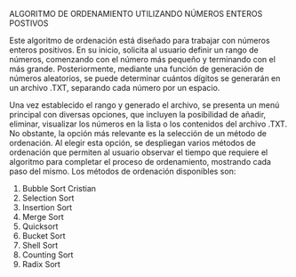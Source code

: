 ALGORITMO DE ORDENAMIENTO UTILIZANDO NÚMEROS ENTEROS POSTIVOS 

Este algoritmo de ordenación está diseñado para trabajar con números enteros positivos. En su inicio, solicita al usuario definir un rango de números, comenzando con el número más pequeño y terminando con el más grande. Posteriormente, mediante una función de generación de números aleatorios, se puede determinar cuántos dígitos se generarán en un archivo .TXT, separando cada número por un espacio.

Una vez establecido el rango y generado el archivo, se presenta un menú principal con diversas opciones, que incluyen la posibilidad de añadir, eliminar, visualizar los números en la lista o los contenidos del archivo .TXT. No obstante, la opción más relevante es la selección de un método de ordenación. Al elegir esta opción, se despliegan varios métodos de ordenación que permiten al usuario observar el tiempo que requiere el algoritmo para completar el proceso de ordenamiento, mostrando cada paso del mismo.
Los métodos de ordenación disponibles son:

1. Bubble Sort Cristian
2. Selection Sort
3. Insertion Sort
4. Merge Sort
5. Quicksort
6. Bucket Sort
7. Shell Sort
8. Counting Sort
9. Radix Sort
